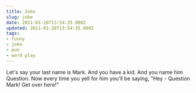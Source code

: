 ```yaml
---
title: Joke
slug: joke
date: 2011-01-26T13:54:35.000Z
updated: 2011-01-26T13:54:35.000Z
tags:
- funny
- joke
- pun
- word play
---
```


Let's say your last name is Mark. And you have a kid.  And you name him Question.  Now every time you yell for him you'll be saying, "Hey - Question Mark!  Get over here!" 

